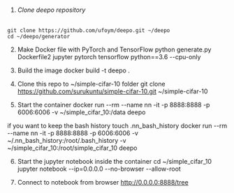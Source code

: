 1. ###### Clone deepo repository
```
git clone https://github.com/ufoym/deepo.git ~/deepo
cd ~/deepo/generator
```

2. Make Docker file with PyTorch and TensorFlow
python generate.py Dockerfile2 jupyter pytorch tensorflow python==3.6 --cpu-only

3. Build the image
docker build -t deepo .

4. Clone this repo to ~/simple-cifar-10 folder
git clone https://github.com/surukuntu/simple-cifar-10.git ~/simple-cifar-10

5. Start the container
docker run --rm --name nn -it -p 8888:8888 -p 6006:6006 -v ~/simple_cifar_10:/data deepo

if you want to keep the bash history
touch .nn_bash_history
docker run --rm --name nn -it -p 8888:8888 -p 6006:6006 -v ~/.nn_bash_history:/root/.bash_history -v ~/simple_cifar_10:/root/simple_cifar_10 deepo

6. Start the jupyter notebook inside the container
cd ~/simple_cifar_10
jupyter notebook --ip=0.0.0.0 --no-browser --allow-root

7. Connect to notebook from browser 
http://0.0.0.0:8888/tree